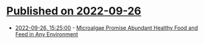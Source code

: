 # [Published on 2022-09-26](index.md)

* [2022-09-26, 15:25:00](https://soylentnews.org/article.pl?sid=22/09/25/208257&from=rss) - [Microalgae Promise Abundant Healthy Food and Feed in Any Environment](https://soylentnews.org/article.pl?sid=22/09/25/208257&from=rss)

